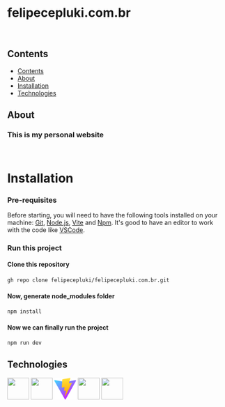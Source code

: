 
# felipecepluki.com.br 
&nbsp;
## Contents
- [Contents](#contents)
- [About](#about)
- [Installation](#installation)
- [Technologies](#technologies)
## About
### This is my personal website
&nbsp;

# Installation
### Pre-requisites

Before starting, you will need to have the following tools installed on your machine: [Git](https://git-scm.com), [Node.js](https://nodejs.org/en/), [Vite](https://vitejs.dev/) and [Npm](https://www.npmjs.com/). It's good to have an editor to work with the code like [VSCode](https://code.visualstudio.com/).

### Run this project 
#### Clone this repository
```bash
gh repo clone felipecepluki/felipecepluki.com.br.git
```
#### Now, generate node_modules folder

```bash
npm install
```

#### Now we can finally run the project
```bash
npm run dev
```

## Technologies
<img src="https://cdn.jsdelivr.net/gh/devicons/devicon/icons/react/react-original.svg" width="50" height="50" />
<img src="https://cdn.jsdelivr.net/gh/devicons/devicon/icons/tailwindcss/tailwindcss-plain.svg" width="50" height="50" />
<img src="./public/vite.svg" width="50" height="50" />
<img src="https://cdn.jsdelivr.net/gh/devicons/devicon/icons/graphql/graphql-plain.svg"
width="50" height="50" />
<img src="https://cdn.jsdelivr.net/gh/devicons/devicon/icons/typescript/typescript-original.svg" width="50" height="50" />